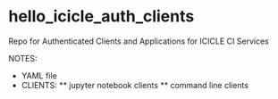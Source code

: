 # hello_icicle_auth_clients
Repo for Authenticated Clients and Applications for ICICLE CI Services

NOTES:
* YAML file
* CLIENTS:
** jupyter notebook clients
** command line clients
